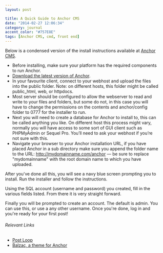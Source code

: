 ```yaml
---
layout: post

title: A Quick Guide to Anchor CMS
date: "2014-02-27 12:06:34"
category: journal
accent_color: "#757E8E"
tags: [Anchor CMS, cmd, front end]
---
```

Below is a condensed version of the install instructions available at [Anchor CMS](http://anchorcms.com/docs/getting-started/installing).

* Before installing, make sure your platform has the required components to run Anchor.
* [Download the latest version of Anchor](http://anchorcms.com/).
* In your favourite client, connect to your webhost and upload the files into the public folder. Note: on different hosts, this folder might be called public_html, web, or httpdocs.
* Most server should be configured to allow the webserver to read and write to your files and folders, but some do not, in this case you will have to change the permissions on the contents and anchor/config folder to 0777 for the installer to run.
* Next you will need to create a database for Anchor to install to, this can be called anything you like. On different host this process might vary, normally you will have access to some sort of GUI client such as PHPMyAdmin or Sequel Pro. You’ll need to ask your webhost if you’re not sure with this.
* Navigate your browser to your Anchor installation URL, if you have placed Anchor in a sub directory make sure you append the folder name to the URL: http://mydomainname.com/anchor — <span class="hilite">be sure to replace "mydomainname" with the root domain name to which you have uploaded.</span>

After you've done all this, you will see a navy blue screen prompting you to install. Run the installer and follow the instructions. 

Using the SQL account (username and password) you created, fill in the various fields listed. From there it is very straight forward.

Finally you will be prompted to create an account. The default is admin. You can use this, or use a any other username. Once you're done, log in and you're ready for your first post!

###### Relevant Links
* [Post Loop](https://github.com/ColeTownsend/anchor-post-loop)
* [Balzac, a theme for Anchor](http://gtat.me/balzac)